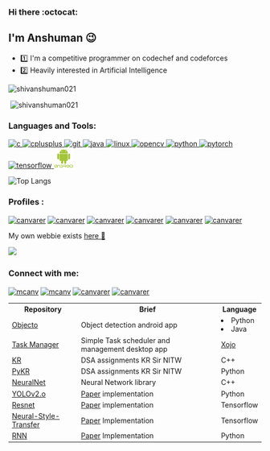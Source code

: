 ### Hi there :octocat: 

## I'm Anshuman :wink:

- :one: I'm a competitive programmer on codechef and codeforces
- :two: Heavily interested in Artificial Intelligence

<p align="left"> <img src="https://komarev.com/ghpvc/?username=shivanshuman021" alt="shivanshuman021" /> </p>

<p>&nbsp;<img align="center" src="https://github-readme-stats.vercel.app/api?username=shivanshuman021&show_icons=true&count_private=false" alt="shivanshuman021" /></p>


<h3 align="left">Languages and Tools:</h3>
<p> <a href="https://www.cprogramming.com/" target="_blank"> <img src="https://devicons.github.io/devicon/devicon.git/icons/c/c-original.svg" alt="c" width="40" height="40"/> </a> <a href="https://www.w3schools.com/cpp/" target="_blank"> <img src="https://devicons.github.io/devicon/devicon.git/icons/cplusplus/cplusplus-original.svg" alt="cplusplus" width="40" height="40"/> </a> <a href="https://git-scm.com/" target="_blank"> <img src="https://www.vectorlogo.zone/logos/git-scm/git-scm-icon.svg" alt="git" width="40" height="40"/> </a> <a href="https://www.java.com" target="_blank"> <img src="https://devicons.github.io/devicon/devicon.git/icons/java/java-original-wordmark.svg" alt="java" width="40" height="40"/> </a> <a href="https://www.linux.org/" target="_blank"> <img src="https://devicons.github.io/devicon/devicon.git/icons/linux/linux-original.svg" alt="linux" width="40" height="40"/> </a> <a href="https://opencv.org/" target="_blank"> <img src="https://www.vectorlogo.zone/logos/opencv/opencv-icon.svg" alt="opencv" width="40" height="40"/> </a> <a href="https://www.postgresql.org" target="_blank"> <a href="https://www.python.org" target="_blank"> <img src="https://devicons.github.io/devicon/devicon.git/icons/python/python-original.svg" alt="python" width="40" height="40"/> </a> <a href="https://pytorch.org/" target="_blank"> <img src="https://www.vectorlogo.zone/logos/pytorch/pytorch-icon.svg" alt="pytorch" width="40" height="40"/> </a> <a href="https://www.tensorflow.org" target="_blank"> <img src="https://www.vectorlogo.zone/logos/tensorflow/tensorflow-icon.svg" alt="tensorflow" width="40" height="40"/> </a> <a href="https://www.developer.android.com" target="_blank"> <img src="https://github.com/devicons/devicon/blob/master/icons/android/android-plain-wordmark.svg" alt="android-studio" width="40" height="40"/> </a></p>

![Top Langs](https://github-readme-stats.vercel.app/api/top-langs/?username=shivanshuman021&layout=compact)


<h3 align="left">Profiles : </h3>
<p> <a href="https://codeforces.com/profile/shivanshuman02" target="blank"><img align="center" src="https://cdn.jsdelivr.net/npm/simple-icons@3.0.1/icons/codeforces.svg" alt="canvarer" height="30" width="40" /></a>
<a href="https://hackerrank.com/shivanshuman021" target="blank"><img align="center" src="https://cdn.jsdelivr.net/npm/simple-icons@3.0.1/icons/hackerrank.svg" alt="canvarer" height="30" width="40" /></a>
<a href="https://hackerearth.com/shivanshuman021" target="blank"><img align="center" src="https://cdn.jsdelivr.net/npm/simple-icons@3.0.1/icons/hackerearth.svg" alt="canvarer" height="30" width="40" /></a>
<a href="https://www.codechef.com/users/boruto_uz" target="blank"><img align="center" src="https://cdn.jsdelivr.net/npm/simple-icons@3.0.1/icons/codechef.svg" alt="canvarer" height="30" width="40" /></a>
<a href="https://leetcode.com/shivanshuman" target="blank"><img align="center" src="https://cdn.jsdelivr.net/npm/simple-icons@3.0.1/icons/leetcode.svg" alt="canvarer" height="30" width="40" /></a>
<a href="https://kaggle.com/shivanshuman021" target="blank"><img align="center" src="https://cdn.jsdelivr.net/npm/simple-icons@3.0.1/icons/kaggle.svg" alt="canvarer" height="30" width="40" /></a>
</p>



My own webbie exists [here :runner:](https://shivanshuman021.github.io)


<img src="https://github-profile-trophy.vercel.app/?username=shivanshuman021&column=3&margin-w=15&margin-h=15 (https://github.com/ryo-ma/github-profile-trophy)">

<p align="left">
<h3 align="left">Connect with me:</h3>
<a href="https://linkedin.com/in/anshuman-mishra-warangal" target="blank"><img align="center" src="https://cdn.jsdelivr.net/npm/simple-icons@3.0.1/icons/linkedin.svg" alt="mcanv" height="30" width="40" /></a>
<a href="https://twitter.com/in/shivanshuman021" target="blank"><img align="center" src="https://cdn.jsdelivr.net/npm/simple-icons@3.0.1/icons/twitter.svg" alt="mcanv" height="30" width="40" /></a>
<a href="https://instagram.com/era_of_exorcism" target="blank"><img align="center" src="https://cdn.jsdelivr.net/npm/simple-icons@3.0.1/icons/instagram.svg" alt="canvarer" height="30" width="40" /></a>
<a href="https://www.facebook.com/profile.php?id=100027935993418" target="blank"><img align="center" src="https://cdn.jsdelivr.net/npm/simple-icons@3.0.1/icons/facebook.svg" alt="canvarer" height="30" width="40" /></a>
</p>


<div>
  <table>
    <tr>
      <th> Repository</th>
      <th> Brief </th>
      <th> Language </th>
    </tr>
   <tr>
     <td><a href="https://github.com/shivanshuman021/Objecto">Objecto</a></td>
    <td>
      Object detection android app
     </td>
     <td>
       <li>Python</li>
       <li>Java</li>
     </td>
    </tr>
  
   <tr>
      <td><a href="https://github.com/shivanshuman021/TaskManager">Task Manager</a></td>
      <td>Simple Task scheduler and management desktop app</td>
      <td><a href="https://www.xojo.com/">Xojo</a></td>
  </tr>
  
  <tr>
  <td><a href="https://github.com/shivanshuman021/KR">KR</a></td>
  <td>DSA assignments KR Sir NITW</td>
  <td>C++</td>
  </tr>
  <tr>
  <td><a href="https://github.com/shivanshuman021/PyKR">PyKR</a></td>
  <td>DSA assignments KR Sir NITW</td>
  <td>Python</td>
  </tr>
  <tr>
  <td><a href="https://github.com/shivanshuman021/NeuralNet/">NeuralNet</a></td>
  <td>Neural Network library</td>
  <td>C++</td>
  </tr>
  <tr>
  <td><a href="https://github.com/shivanshuman021/YOLOv2.o/">YOLOv2.o</td>
  <td><a href="https://arxiv.org/abs/1612.08242">Paper</a> implementation</td>
  <td>Python</td>
  </tr>
  <tr>
  <td><a href="https://github.com/shivanshuman021/resnet/">Resnet</a></td>
  <td><a href="https://arxiv.org/abs/1512.03385">Paper</a> implementation</td>
  <td>Tensorflow</td>
  </tr>
  <tr>
  <td><a href="https://github.com/shivanshuman021/neural-style-transfer/">Neural-Style-Transfer</a></td>
  <td><a href="https://arxiv.org/abs/1508.06576">Paper</a> Implementation</td>
  <td>Tensorflow</td>
  </tr>
  <tr>
  <td><a href="https://github.com/shivanshuman021/RNN">RNN</a></td>
  <td><a href="https://arxiv.org/abs/1808.03314">Paper</a> Implementation</td>
  <td>Python</td>
  <table>
  
  
  
  
  
  
  
  
      
  
  
  </table>
  
  
  
     
         


